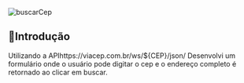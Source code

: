 ![buscarCep](https://github.com/Arthursouzafut22/Consulta.cep/assets/128741183/f29ab045-cdc9-44b9-92ea-4b8acc709a77)

## 📍Introdução

Utilizando a APIhttps://viacep.com.br/ws/${CEP}/json/ Desenvolvi um formulário onde o usuário pode digitar o cep
 e o endereço completo é retornado ao clicar em buscar.
